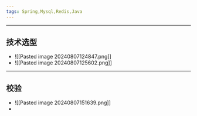 ```yaml
---
tags: Spring,Mysql,Redis,Java
---
```


---

## 技术选型

 - ![[Pasted image 20240807124847.png]]
 - ![[Pasted image 20240807125602.png]]

---

## 校验

 - ![[Pasted image 20240807151639.png]]
 - 
